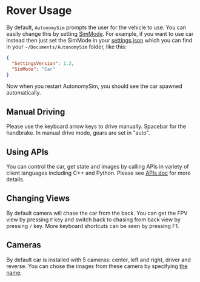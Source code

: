 # Rover Usage

By default, `AutonomySim` prompts the user for the vehicle to use. You can easily change this by setting [SimMode](settings.md#SimMode). For example, if you want to use car instead then just set the SimMode in your [settings.json](settings.md) which you can find in your `~/Documents/AutonomySim` folder, like this:

```json
{
  "SettingsVersion": 1.2,
  "SimMode": "Car"
}
```

Now when you restart AutonomySim, you should see the car spawned automatically.

## Manual Driving 

Please use the keyboard arrow keys to drive manually. Spacebar for the handbrake. In manual drive mode, gears are set in "auto".

## Using APIs

You can control the car, get state and images by calling APIs in variety of client languages including C++ and Python. Please see [APIs doc](apis.md) for more details.

## Changing Views

By default camera will chase the car from the back. You can get the FPV view by pressing `F` key and switch back to chasing from back view by pressing `/` key. More keyboard shortcuts can be seen by pressing F1.

## Cameras

By default car is installed with 5 cameras: center, left and right, driver and reverse. You can chose the images from these camera by specifying [the name](apis_image.md#available_cameras).
